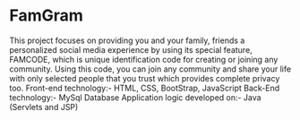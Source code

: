 # FamGram
This project focuses on providing you and your family, friends a personalized social media experience by using its special feature, FAMCODE, which is unique identification code for creating or joining any community. Using this code, you can join any community and share your life with only selected people that you trust which provides complete privacy too.  Front-end technology:- HTML, CSS, BootStrap, JavaScript Back-End technology:- MySql Database Application logic developed on:- Java (Servlets and JSP)
